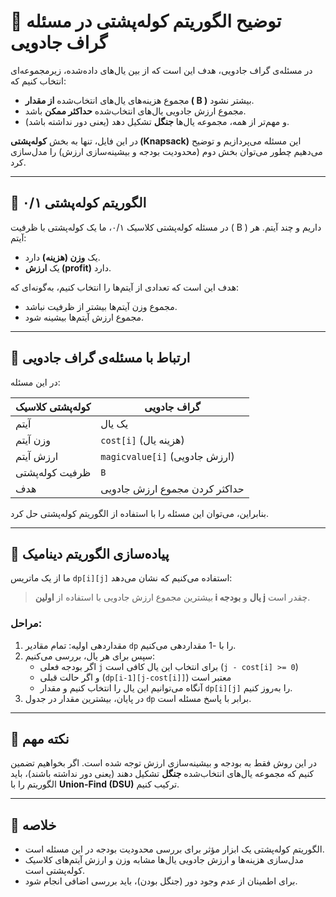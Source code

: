 
# 🎒 توضیح الگوریتم کوله‌پشتی در مسئله گراف جادویی

در مسئله‌ی گراف جادویی، هدف این است که از بین یال‌های داده‌شده، زیرمجموعه‌ای انتخاب کنیم که:

- مجموع هزینه‌های یال‌های انتخاب‌شده **از مقدار \( B \)** بیشتر نشود.
- مجموع ارزش جادویی یال‌های انتخاب‌شده **حداکثر ممکن** باشد.
- و مهم‌تر از همه، مجموعه یال‌ها **جنگل** تشکیل دهد (یعنی دور نداشته باشد).

در این فایل، تنها به بخش **کوله‌پشتی (Knapsack)** این مسئله می‌پردازیم و توضیح می‌دهیم چطور می‌توان بخش دوم (محدودیت بودجه و بیشینه‌سازی ارزش) را مدل‌سازی کرد.

---

## 🎒 الگوریتم کوله‌پشتی ۰/۱

در مسئله کوله‌پشتی کلاسیک ۰/۱، ما یک کوله‌پشتی با ظرفیت \( B \) داریم و چند آیتم. هر آیتم:

- یک **وزن (هزینه)** دارد.
- یک **ارزش (profit)** دارد.

هدف این است که تعدادی از آیتم‌ها را انتخاب کنیم، به‌گونه‌ای که:

- مجموع وزن آیتم‌ها بیشتر از ظرفیت نباشد.
- مجموع ارزش آیتم‌ها بیشینه شود.

---

## 🧩 ارتباط با مسئله‌ی گراف جادویی

در این مسئله:

| کوله‌پشتی کلاسیک         | گراف جادویی                  |
|--------------------------|------------------------------|
| آیتم                     | یک یال                       |
| وزن آیتم                 | `cost[i]` (هزینه یال)        |
| ارزش آیتم                | `magicvalue[i]` (ارزش جادویی)|
| ظرفیت کوله‌پشتی         | `B`                          |
| هدف                      | حداکثر کردن مجموع ارزش جادویی |

بنابراین، می‌توان این مسئله را با استفاده از الگوریتم کوله‌پشتی حل کرد.

---

## 🧮 پیاده‌سازی الگوریتم دینامیک

ما از یک ماتریس `dp[i][j]` استفاده می‌کنیم که نشان می‌دهد:

> بیشترین مجموع ارزش جادویی با استفاده از **اولین i یال** و **بودجه j** چقدر است.

### مراحل:

1. مقداردهی اولیه: تمام مقادیر `dp` را با -1 مقداردهی می‌کنیم.
2. سپس برای هر یال، بررسی می‌کنیم:
   - اگر بودجه فعلی `j` برای انتخاب این یال کافی است (`j - cost[i] >= 0`)
   - و اگر حالت قبلی (`dp[i-1][j-cost[i]]`) معتبر است
   - آنگاه می‌توانیم این یال را انتخاب کنیم و مقدار `dp[i][j]` را به‌روز کنیم.
3. در پایان، بیشترین مقدار در جدول `dp` برابر با پاسخ مسئله است.

---

## 📌 نکته مهم

در این روش فقط به بودجه و بیشینه‌سازی ارزش توجه شده است. اگر بخواهیم تضمین کنیم که مجموعه یال‌های انتخاب‌شده **جنگل** تشکیل دهند (یعنی دور نداشته باشند)، باید الگوریتم را با **Union-Find (DSU)** ترکیب کنیم.

---

## 🧾 خلاصه

- الگوریتم کوله‌پشتی یک ابزار مؤثر برای بررسی محدودیت بودجه در این مسئله است.
- مدل‌سازی هزینه‌ها و ارزش جادویی یال‌ها مشابه وزن و ارزش آیتم‌های کلاسیک کوله‌پشتی است.
- برای اطمینان از عدم وجود دور (جنگل بودن)، باید بررسی اضافی انجام شود.

